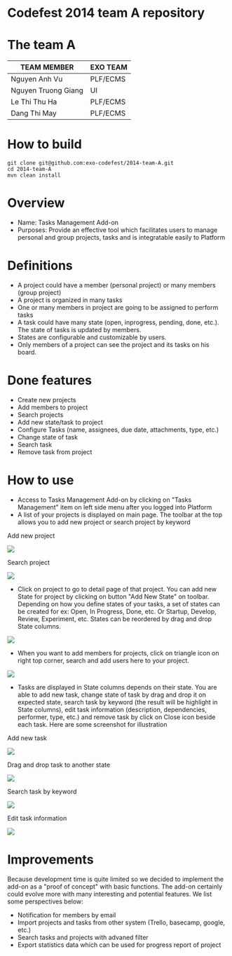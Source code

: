 Codefest 2014 team A repository
===========

# The team A


TEAM MEMBER | EXO TEAM
------------ | ------------- 
Nguyen Anh Vu | PLF/ECMS
Nguyen Truong Giang | UI
Le Thi Thu Ha | PLF/ECMS
Dang Thi May | PLF/ECMS

# How to build

	git clone git@github.com:exo-codefest/2014-team-A.git
	cd 2014-team-A
	mvn clean install


# Overview
* Name: Tasks Management Add-on
* Purposes: Provide an effective tool which facilitates users to manage personal and group projects, tasks and is integratable easily to Platform

# Definitions
- A project could have a member (personal project) or many members (group project)
- A project is organized in many tasks
- One or many members in project are going to be assigned to perform tasks
- A task could have many state (open, inprogress, pending, done, etc.). The state of tasks is updated by members.
- States are configurable and customizable by users.
- Only members of a project can see the project and its tasks on his board.

# Done features
- Create new projects
- Add members to project
- Search projects
- Add new state/task to project
- Configure Tasks (name, assignees, due date, attachments, type, etc.)
- Change state of task
- Search task
- Remove task from project

# How to use
- Access to Tasks Management Add-on by clicking on "Tasks Management" item on left side menu after you logged into Platform
- A list of your projects is displayed on main page. The toolbar at the top allows you to add new project or search project by keyword

Add new project

<img src="mockup/image/add-project.png" />

Search project

<img src="mockup/image/search-project.png" />

- Click on project to go to detail page of that project. You can add new State for project by clicking on button "Add New State" on toolbar. Depending on how you define states of your tasks, a set of states can be created for ex: Open, In Progress, Done, etc. Or Startup, Develop, Review, Experiment, etc. States can be reordered by drag and drop State columns.

<img src="mockup/image/add-state.png" />

- When you want to add members for projects, click on triangle icon on right top corner, search and add users here to your project.

<img src="mockup/image/add-member.png" />

- Tasks are displayed in State columns depends on their state. You are able to add new task, change state of task by drag and drop it on expected state, search task by keyword (the result will be highlight in State columns), edit task information (description, dependencies, performer, type, etc.) and remove task by click on Close icon beside each task. Here are some screenshot for illustration

Add new task

<img src="mockup/image/add-task.png" />

Drag and drop task to another state

<img src="mockup/image/drag-task.png" />

Search task by keyword

<img src="mockup/image/searh-task.png" />

Edit task information

<img src="mockup/image/edit-task.png" />

# Improvements
Because development time is quite limited so we decided to implement the add-on as a "proof of concept" with basic functions. The add-on certainly could evolve more with many interesting and potential features. We list some perspectives below:
* Notification for members by email
* Import projects and tasks from other system (Trello, basecamp, google, etc.)
* Search tasks and projects with advaned filter
* Export statistics data which can be used for progress report of project
